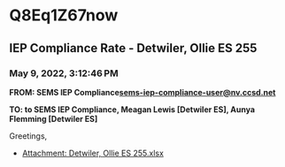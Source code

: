 # Q8Eq1Z67now
## IEP Compliance Rate - Detwiler, Ollie ES 255
### May 9, 2022, 3:12:46 PM
**FROM: SEMS IEP Compliance<sems-iep-compliance-user@nv.ccsd.net>**

**TO: to SEMS IEP Compliance, Meagan Lewis [Detwiler ES], Aunya Flemming [Detwiler ES]**


Greetings,  





* [Attachment: Detwiler, Ollie ES 255.xlsx](Q8Eq1Z67now-attachment-1.xlsx)
